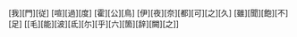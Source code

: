 [我][門][従] [喧][過][度] [霍][公][鳥] [伊][夜][奈][都][可][之][久] [雖][聞][飽][不][足] [[毛][能][波][氐][尓][乎][六][箇][辞][闕][之]]
